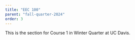 ```yaml
---
title: "EEC 100"
parent: "fall-quarter-2024"
order: 3
---
```


This is the section for Course 1 in Winter Quarter at UC Davis.